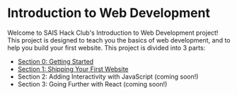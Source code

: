 # Introduction to Web Development

Welcome to SAIS Hack Club's Introduction to Web Development project! This project is designed to teach you the basics of web development, and to help you build your first website. This project is divided into 3 parts:

- [Section 0: Getting Started](./Section_0/Lesson_1_Getting_Started.md)
- [Section 1: Shipping Your First Website](./Section_1/Lesson_1_Intro_to_HTML.md)
- Section 2: Adding Interactivity with JavaScript (coming soon!)
- Section 3: Going Further with React (coming soon!)
